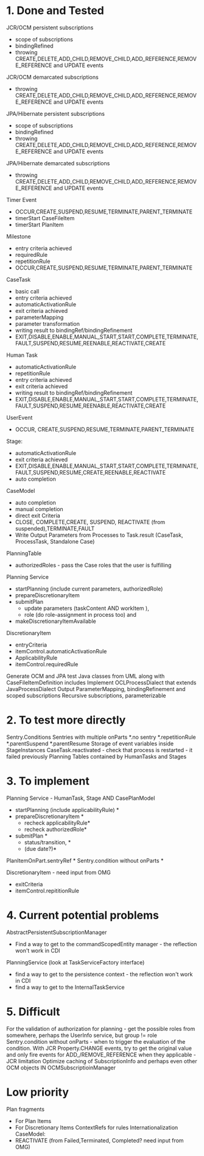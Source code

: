 # 1. Done and Tested
JCR/OCM persistent subscriptions
 - scope of subscriptions
 - bindingRefined
 - throwing CREATE,DELETE,ADD_CHILD,REMOVE_CHILD,ADD_REFERENCE,REMOVE_REFERENCE and UPDATE events

JCR/OCM demarcated subscriptions
 - throwing CREATE,DELETE,ADD_CHILD,REMOVE_CHILD,ADD_REFERENCE,REMOVE_REFERENCE and UPDATE events

JPA/Hibernate persistent subscriptions
 - scope of subscriptions 
 - bindingRefined
 - throwing CREATE,DELETE,ADD_CHILD,REMOVE_CHILD,ADD_REFERENCE,REMOVE_REFERENCE and UPDATE events

JPA/Hibernate demarcated subscriptions
 - throwing CREATE,DELETE,ADD_CHILD,REMOVE_CHILD,ADD_REFERENCE,REMOVE_REFERENCE and UPDATE events

Timer Event
 - OCCUR,CREATE,SUSPEND,RESUME,TERMINATE,PARENT_TERMINATE
 - timerStart CaseFileItem
 - timerStart PlanItem

Milestone
 - entry criteria achieved
 - requiredRule
 - repetitionRule
 - OCCUR,CREATE,SUSPEND,RESUME,TERMINATE,PARENT_TERMINATE

CaseTask
 - basic call
 - entry criteria achieved
 - automaticActivationRule
 - exit criteria achieved
 - parameterMapping
 - parameter transformation
 - writing result to bindingRef/bindingRefinement
 - EXIT,DISABLE,ENABLE,MANUAL_START,START,COMPLETE,TERMINATE,FAULT,SUSPEND,RESUME,REENABLE,REACTIVATE,CREATE

Human Task
 - automaticActivationRule
 - repetitionRule
 - entry criteria achieved
 - exit criteria achieved
 - writing result to bindingRef/bindingRefinement
 - EXIT,DISABLE,ENABLE,MANUAL_START,START,COMPLETE,TERMINATE,FAULT,SUSPEND,RESUME,REENABLE,REACTIVATE,CREATE

UserEvent
 - OCCUR, CREATE,SUSPEND,RESUME,TERMINATE,PARENT_TERMINATE

Stage:
 - automaticActivationRule
 - exit criteria achieved
 - EXIT,DISABLE,ENABLE,MANUAL_START,START,COMPLETE,TERMINATE,FAULT,SUSPEND,RESUME,CREATE,REENABLE,REACTIVATE
 - auto completion
 
CaseModel
 - auto completion
 - manual completion
 - direct exit Criteria
 - CLOSE, COMPLETE,CREATE, SUSPEND, REACTIVATE (from suspended),TERMINATE,FAULT
 - Write Output Parameters from Processes to Task.result (CaseTask, ProcessTask, Standalone Case) 

PlanningTable
 - authorizedRoles - pass the Case roles that the user is fulfilling 

Planning Service
 - startPlanning (include current parameters, authorizedRole)
 - prepareDiscretionaryItem 
 - submitPlan 
   - update parameters (taskContent AND workItem ),
   - role (do role-assignment in process too) and
 - makeDiscretionaryItemAvailable
 
DiscretionaryItem
 - entryCriteria 
 - itemControl.automaticActivationRule
 - ApplicabilityRule
 - itemControl.requiredRule
 
Generate OCM and JPA test Java classes from UML along with CaseFileItemDefinition includes
Implement OCLProcessDialect that extends JavaProcessDialect
Output ParameterMapping, bindingRefinement and scoped subscriptions
Recursive subscriptions, parameterizable


# 2. To test more directly
Sentry.Conditions
Sentries with multiple onParts
*.no sentry
*.repetitionRule
*.parentSuspend
*.parentResume
Storage of event variables inside StageInstances
CaseTask.reactivated - check that process is restarted - it failed previously
Planning Tables contained by HumanTasks and Stages

# 3. To implement
Planning Service - HumanTask, Stage AND CasePlanModel
 - startPlanning (include applicabilityRule) *
 - prepareDiscretionaryItem *
   - recheck applicabilityRule*
   - recheck authorizedRole*
 - submitPlan *
   - status/transition, *
   - (due date?)*

PlanItemOnPart.sentryRef *
Sentry.condition without onParts *

DiscretionaryItem - need input from OMG
 - exitCriteria
 - itemControl.repititionRule

# 4. Current potential problems 
AbstractPersistentSubscriptionManager
 - Find a way to get to the commandScopedEntity manager - the reflection won't work in CDI 

PlanningService (look at TaskServiceFactory interface)
 - find a way to get to the persistence context - the reflection won't work in CDI
 - find a way to get to the InternalTaskService

# 5. Difficult
For the validation of authorization for planning - get the possible roles from somewhere, perhaps the UserInfo service, but group != role 
Sentry.condition without onParts - when to trigger the evaluation of the condition.
With JCR Property.CHANGE events, try to get the original value and only fire events for ADD_/REMOVE_REFERENCE when they applicable - JCR limitation
Optimize caching of SubscriptionInfo and perhaps even other OCM objects IN OCMSubscriptioinManager

# Low priority
Plan fragments 
 - For Plan Items
 - For Discretionary Items
ContextRefs for rules
Internationalization
CaseModel:
 - REACTIVATE (from Failed,Terminated, Completed? need input from OMG)

 